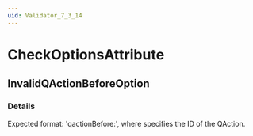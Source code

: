 ```yaml
---
uid: Validator_7_3_14
---
```


# CheckOptionsAttribute

## InvalidQActionBeforeOption

<!-- Description, Properties, ... sections are auto-generated. -->
<!-- REPLACE ME AUTO-GENERATION -->

### Details

Expected format: 'qactionBefore:<qactionId>', where <qactionId> specifies the ID of the QAction.

<!-- Uncomment to add example code -->
<!--### Example code-->
